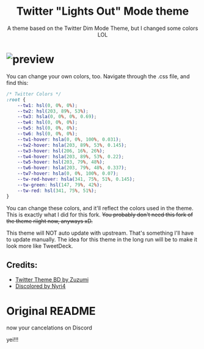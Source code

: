 <h1 align="center">Twitter "Lights Out" Mode theme</h1>
<p align="center">A theme based on the Twitter Dim Mode Theme, but I changed some colors LOL</p>

# ![preview](https://i.imgur.com/l577GmN.png)

You can change your own colors, too. Navigate through the .css file, and find this:

```css
/* Twitter Colors */
:root {
    --tw1: hsl(0, 0%, 0%);
    --tw2: hsl(203, 89%, 53%);
    --tw3: hsla(0, 0%, 0%, 0.69);
    --tw4: hsl(0, 0%, 0%);
    --tw5: hsl(0, 0%, 0%);
    --tw6: hsl(0, 0%, 0%);
    --tw1-hover: hsla(0, 0%, 100%, 0.031);
    --tw2-hover: hsla(203, 89%, 53%, 0.145);
    --tw3-hover: hsl(206, 16%, 26%);
    --tw4-hover: hsla(203, 89%, 53%, 0.22);
    --tw5-hover: hsl(203, 79%, 48%);
    --tw6-hover: hsla(203, 79%, 48%, 0.337);
    --tw7-hover: hsla(0, 0%, 100%, 0.07);
    --tw-red-hover: hsla(341, 75%, 51%, 0.145);
    --tw-green: hsl(147, 79%, 42%);
    --tw-red: hsl(341, 75%, 51%);
}
```

You can change these colors, and it'll reflect the colors used in the theme. This is exactly what I did for this fork. ~~You probably don't need this fork of the theme riight now, anyways xD.~~

This theme will NOT auto update with upstream. That's something I'll have to update manually. The idea for this theme in the long run will be to make it look more like TweetDeck. 

## Credits:
* [Twitter Theme BD by Zuzumi](https://github.com/zuzumi-f/Twiter-Theme-BD)
* [Discolored by Nyri4](https://github.com/NYRI4/Discolored)


# Original README

now your cancelations on Discord

yei!!!
